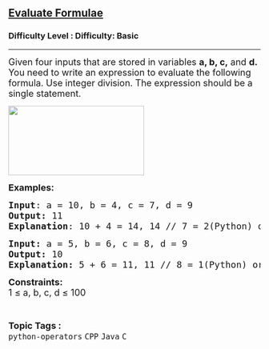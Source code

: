 <h2><a href="https://www.geeksforgeeks.org/problems/evaluate-formulae--133849/1?page=1&category=Java&difficulty=Basic&status=unsolved&sortBy=submissions">Evaluate Formulae</a></h2><h3>Difficulty Level : Difficulty: Basic</h3><hr><div class="problems_problem_content__Xm_eO"><p><span style="font-size: 18px;">Given four&nbsp;inputs that are stored in variables <strong>a, b, c,</strong> and <strong>d. </strong>You need to write an expression to evaluate the following formula. Use integer division. The expression should be&nbsp;a single statement.</span></p>
<p><span style="font-size: 18px;"><img style="height: 139px; width: 271px;" src="https://media.geeksforgeeks.org/wp-content/uploads/20200819111131/IMG0317-300x154.PNG" alt=""></span></p>
<p><span style="font-size: 18px;"><strong>Examples:<br></strong></span></p>
<pre><span style="font-size: 18px;"><strong>Input</strong>: a = 10, b = 4, c = 7, d = 9
<strong>Output:</strong> 11
<strong>Explanation</strong>: 10 + 4 = 14, 14 // 7 = 2(Python) or 14 / 7 = 2(Java or CPP or C), 2 + 9 = 11.</span></pre>
<pre><span style="font-size: 18px;"><strong>Input: </strong>a = 5, b = 6, c = 8, d = 9<br><strong>Output:</strong> 10<br><strong>Explanation: </strong>5 + 6 = 11, 11 // 8 = 1(Python) or 11 / 7 = 1(Java or CPP or C), 1 + 9 = 10.<br></span></pre>
<p><strong><span style="font-size: 18px;">Constraints:<br></span></strong><span style="font-size: 18px;">1 ≤ a, b, c, d ≤ 100</span></p></div><br><p><span style=font-size:18px><strong>Topic Tags : </strong><br><code>python-operators</code>&nbsp;<code>CPP</code>&nbsp;<code>Java</code>&nbsp;<code>C</code>&nbsp;